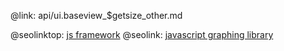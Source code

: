 @link: api/ui.baseview_$getsize_other.md

@seolinktop: [js framework](https://webix.com)
@seolink: [javascript graphing library](https://webix.com/widget/charts/)